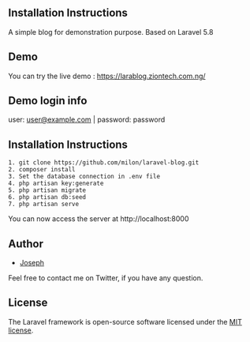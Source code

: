 ## Installation Instructions
A simple blog for demonstration purpose. Based on Laravel 5.8


## Demo
You can try the live demo : https://larablog.ziontech.com.ng/


## Demo login info

user: user@example.com | password: password


## Installation Instructions

```
1. git clone https://github.com/milon/laravel-blog.git
2. composer install
3. Set the database connection in .env file
4. php artisan key:generate
5. php artisan migrate
6. php artisan db:seed
7. php artisan serve
```
You can now access the server at http://localhost:8000


## Author
 - [Joseph](https://twitter.com/josoye24)

Feel free to contact me on Twitter, if you have any question.


## License

The Laravel framework is open-source software licensed under the [MIT license](https://opensource.org/licenses/MIT).
